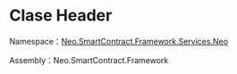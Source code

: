 # Clase Header

Namespace：[Neo.SmartContract.Framework.Services.Neo](../AntShares.md)

Assembly：Neo.SmartContract.Framework

